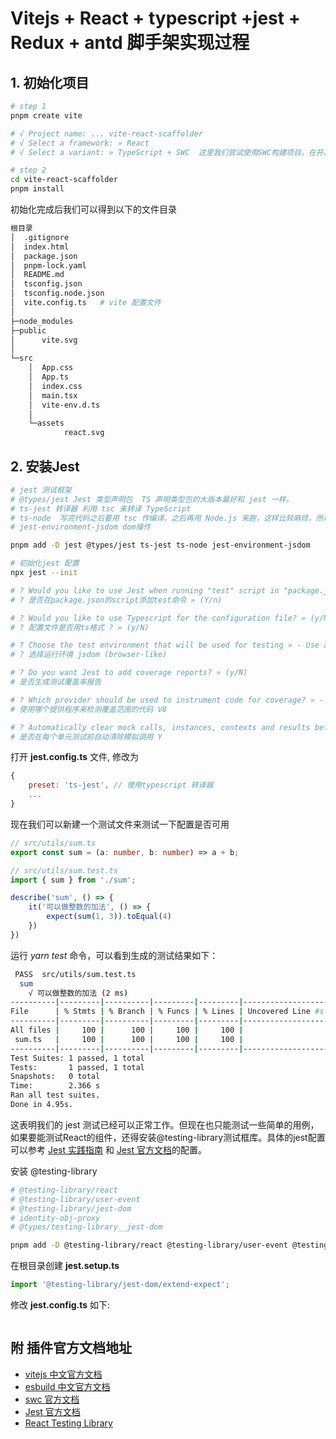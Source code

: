 # Vitejs + React + typescript +jest + Redux + antd 脚手架实现过程

## 1. 初始化项目

```bash
# step 1
pnpm create vite

# √ Project name: ... vite-react-scaffolder
# √ Select a framework: » React
# √ Select a variant: » TypeScript + SWC  这里我们尝试使用SWC构建项目，在开发时会将babel替换为SWC,在构建时，若使用插件则会使用SWC+esbuild, 若没有使用插件则仅会使用esbuild

# step 2
cd vite-react-scaffolder
pnpm install

```

初始化完成后我们可以得到以下的文件目录

```bash
根目录
│  .gitignore 
│  index.html
│  package.json
│  pnpm-lock.yaml
│  README.md
│  tsconfig.json
│  tsconfig.node.json
│  vite.config.ts   # vite 配置文件
│
├─node_modules
├─public
│      vite.svg
│
└─src
    │  App.css
    │  App.ts
    │  index.css
    │  main.tsx
    │  vite-env.d.ts
    │
    └─assets
            react.svg
```


## 2. 安装Jest
```bash 
# jest 测试框架
# @types/jest Jest 类型声明包  TS 声明类型包的大版本最好和 jest 一样。
# ts-jest 转译器 利用 tsc 来转译 TypeScript  
# ts-node  写完代码之后要用 tsc 作编译，之后再用 Node.js 来跑，这样比较麻烦，所以我们会用 ts-node 来直接跑 ts 代码，省去了编译阶段。
# jest-environment-jsdom dom操作

pnpm add -D jest @types/jest ts-jest ts-node jest-environment-jsdom

# 初始化jest 配置
npx jest --init

# ? Would you like to use Jest when running "test" script in "package.json"? » (Y/n) Y
# ? 是否在package.json的script添加test命令 » (Y/n)

# ? Would you like to use Typescript for the configuration file? » (y/N)  Y
# ? 配置文件是否用ts格式 ? » (y/N)

# ? Choose the test environment that will be used for testing » - Use arrow-keys. Return to submit.
# ? 选择运行环境 jsdom (browser-like)

# ? Do you want Jest to add coverage reports? » (y/N)
# 是否生成测试覆盖率报告

# ? Which provider should be used to instrument code for coverage? » - Use arrow-keys. Return to submit.
# 使用哪个提供程序来检测覆盖范围的代码 V8

# ? Automatically clear mock calls, instances, contexts and results before every test? 
# 是否在每个单元测试前自动清除模拟调用 Y
```
打开 **jest.config.ts** 文件, 修改为
```js
{
    preset: 'ts-jest', // 使用typescript 转译器
    ...
}
```

现在我们可以新建一个测试文件来测试一下配置是否可用

```ts
// src/utils/sum.ts
export const sum = (a: number, b: number) => a + b;

// src/utils/sum.test.ts
import { sum } from './sum';

describe('sum', () => {
    it('可以做整数的加法', () => {
        expect(sum(1, 3)).toEqual(4)
    })
})
```
运行 *yarn test* 命令，可以看到生成的测试结果如下：

```bash
 PASS  src/utils/sum.test.ts                                                                                                                                                                                                     
  sum
    √ 可以做整数的加法 (2 ms)                                                                                                                                                                                                                    
----------|---------|----------|---------|---------|-------------------                                                                                                                                                          
File      | % Stmts | % Branch | % Funcs | % Lines | Uncovered Line #s                                                                                                                                                           
----------|---------|----------|---------|---------|-------------------
All files |     100 |      100 |     100 |     100 | 
 sum.ts   |     100 |      100 |     100 |     100 | 
----------|---------|----------|---------|---------|-------------------
Test Suites: 1 passed, 1 total
Tests:       1 passed, 1 total
Snapshots:   0 total
Time:        2.366 s
Ran all test suites.
Done in 4.95s.
```
这表明我们的 jest 测试已经可以正常工作。但现在也只能测试一些简单的用例，如果要能测试React的组件，还得安装@testing-library测试框库。具体的jest配置可以参考 [Jest 实践指南](https://github.yanhaixiang.com/jest-tutorial/) 和 [Jest 官方文档](https://jestjs.io/zh-Hans/)的配置。

安装 @testing-library
```bash
# @testing-library/react
# @testing-library/user-event
# @testing-library/jest-dom
# identity-obj-proxy
# @types/testing-library__jest-dom

pnpm add -D @testing-library/react @testing-library/user-event @testing-library/jest-dom identity-obj-proxy react-test-renderer @types/react-test-renderer @types/testing-library__jest-dom 
```

在根目录创建 **jest.setup.ts** 

```ts
import '@testing-library/jest-dom/extend-expect';
```

修改 **jest.config.ts** 如下:

```ts


```



## 附 插件官方文档地址
- [vitejs 中文官方文档](https://cn.vitejs.dev/)
- [esbuild 中文官方文档](https://esbuild.docschina.org/)
- [swc 官方文档](https://swc.rs/)
- [Jest 官方文档](https://jestjs.io/zh-Hans/)
- [React Testing Library](https://testing-library.com/docs/react-testing-library/intro/)